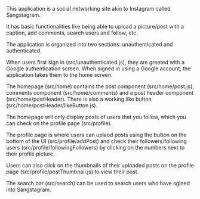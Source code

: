 This application is a social networking site akin to Instagram called Sangstagram.

It has basic functionalities like being able to upload a picture/post with a caption, add comments, search users and follow, etc.

The application is organized into two sections: unauthenticated and authenticated.

When users first sign in (src/unauthenticated.js), they are greeted with a Google authentication screen. When signed in using a Google account, the application takes them to the home screen.

The homepage (src/home) contains the post component (src/home/post.js), comments component (src/home/comments) and a post header component (src/home/postHeader). There is also a working like button (src/home/postHeader/likeButton.js).

The homepage will only display posts of users that you follow, which you can check on the profile page (src/profile).

The profile page is where users can uplaod posts using the button on the bottom of the UI (src/profile/addPost) and check their followers/following users (src/profile/followingFollowers) by clicking on the numbers next to their profile picture. 

Users can also click on the thumbnails of their uploaded posts on the profile page (src/profile/postThumbnail.js) to view their post. 

The search bar (src/search) can be used to search users who have sgined into Sangstagram.
